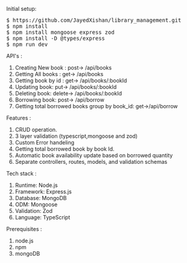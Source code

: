 Initial setup:

<pre>
$ https://github.com/JayedXishan/library_management.git
$ npm install
$ npm install mongoose express zod
$ npm install -D @types/express
$ npm run dev
</pre>

API's :

1. Creating New book : post-> /api/books
2. Getting All books : get-> /api/books
3. Getting book by id : get-> /api/books/:bookId
4. Updating book: put-> /api/books/:bookId
5. Deleting book: delete-> /api/books/:bookId
6. Borrowing book: post-> /api/borrow
7. Getting total borrowed books group by book_id: get->/api/borrow

Features :

1. CRUD operation.
2. 3 layer validation (typescript,mongoose and zod)
3. Custom Error handeling
4. Getting total borrowed book by book Id.
5. Automatic book availability update based on borrowed quantity
6. Separate controllers, routes, models, and validation schemas

Tech stack :

1. Runtime: Node.js
2. Framework: Express.js
3. Database: MongoDB
4. ODM: Mongoose
5. Validation: Zod
6. Language: TypeScript

Prerequisites :

1. node.js
2. npm
3. mongoDB
